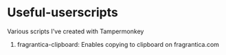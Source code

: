 # Useful-userscripts
Various scripts I've created with Tampermonkey
1. fragrantica-clipboard: Enables copying to clipboard on fragrantica.com
